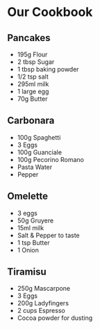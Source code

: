 # Our Cookbook
## Pancakes
- 195g Flour
- 2 tbsp Sugar
- 1 tbsp baking powder
- 1/2 tsp salt
- 295ml milk
- 1 large egg
- 70g Butter
## Carbonara
- 100g Spaghetti
- 3 Eggs
- 100g Guanciale
- 100g Pecorino Romano
- Pasta Water
- Pepper
## Omelette
- 3 eggs
- 50g Gruyere
- 15ml milk
- Salt & Pepper to taste
- 1 tsp Butter
- 1 Onion
## Tiramisu
- 250g Mascarpone
- 3 Eggs
- 200g Ladyfingers
- 2 cups Espresso
- Cocoa powder for dusting
